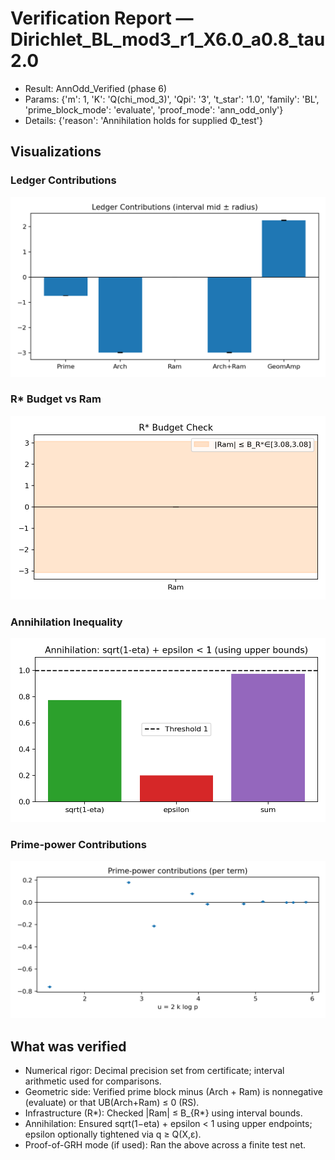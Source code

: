 # Verification Report — Dirichlet_BL_mod3_r1_X6.0_a0.8_tau2.0
- Result: AnnOdd_Verified (phase 6)
- Params: {'m': 1, 'K': 'Q(chi_mod_3)', 'Qpi': '3', 't_star': '1.0', 'family': 'BL', 'prime_block_mode': 'evaluate', 'proof_mode': 'ann_odd_only'}
- Details: {'reason': 'Annihilation holds for supplied Φ_test'}

## Visualizations
### Ledger Contributions

![Ledger Contributions](images/contributions.png)

### R* Budget vs Ram

![R* Budget vs Ram](images/rstar_vs_ram.png)

### Annihilation Inequality

![Annihilation Inequality](images/annihilation.png)

### Prime-power Contributions

![Prime-power Contributions](images/prime_terms.png)


## What was verified
- Numerical rigor: Decimal precision set from certificate; interval arithmetic used for comparisons.
- Geometric side: Verified prime block minus (Arch + Ram) is nonnegative (evaluate) or that UB(Arch+Ram) ≤ 0 (RS).
- Infrastructure (R*): Checked |Ram| ≤ B_{R*} using interval bounds.
- Annihilation: Ensured sqrt(1−eta) + epsilon < 1 using upper endpoints; epsilon optionally tightened via q ≥ Q(X,ε).
- Proof-of-GRH mode (if used): Ran the above across a finite test net.
